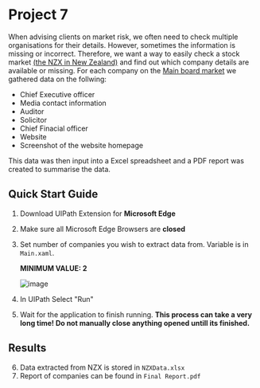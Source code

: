 # Project 7
When advising clients on market risk, we often need to check multiple organisations for their details. However, sometimes the information is missing or incorrect. Therefore, we want a way to easily check a stock market [(the NZX in New Zealand)](https://www.nzx.com/) and find out which company details are available or missing.
For each company on the [Main board market](https://www.nzx.com/markets/NZSX) we gathered data on the follwing:
* Chief Executive officer
* Media contact information
* Auditor
* Solicitor
* Chief Finacial officer
* Website 
* Screenshot of the website homepage

This data was then input into a Excel spreadsheet and a PDF report was created to summarise the data.

## Quick Start Guide

1.  Download UIPath Extension for **Microsoft Edge**
2.  Make sure all Microsoft Edge Browsers are **closed**
3.  Set number of companies you wish to extract data from. Variable is in `Main.xaml`.

    **MINIMUM VALUE: 2**

    ![image](https://user-images.githubusercontent.com/64149662/195966689-d9ae387f-e803-4037-9f5a-d77c7896562c.png)

4.  In UIPath Select "Run"
5.  Wait for the application to finish running. **This process can take a very long time! Do not manually close anything opened untill its finished.**

## Results

6. Data extracted from NZX is stored in `NZXData.xlsx`
7. Report of companies can be found in `Final Report.pdf`
